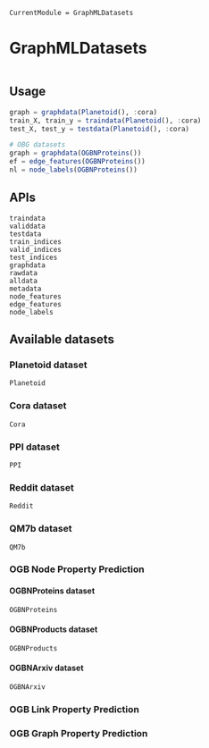 ```@meta
CurrentModule = GraphMLDatasets
```

# GraphMLDatasets

```@index
```

## Usage

```julia
graph = graphdata(Planetoid(), :cora)
train_X, train_y = traindata(Planetoid(), :cora)
test_X, test_y = testdata(Planetoid(), :cora)

# OBG datasets
graph = graphdata(OGBNProteins())
ef = edge_features(OGBNProteins())
nl = node_labels(OGBNProteins())
```

## APIs

```@docs
traindata
validdata
testdata
train_indices
valid_indices
test_indices
graphdata
rawdata
alldata
metadata
node_features
edge_features
node_labels
```

## Available datasets

### Planetoid dataset

```@docs
Planetoid
```

### Cora dataset

```@docs
Cora
```

### PPI dataset

```@docs
PPI
```

### Reddit dataset

```@docs
Reddit
```

### QM7b dataset

```@docs
QM7b
```

### OGB Node Property Prediction

#### OGBNProteins dataset

```@docs
OGBNProteins
```

#### OGBNProducts dataset

```@docs
OGBNProducts
```

#### OGBNArxiv dataset

```@docs
OGBNArxiv
```

### OGB Link Property Prediction

### OGB Graph Property Prediction
